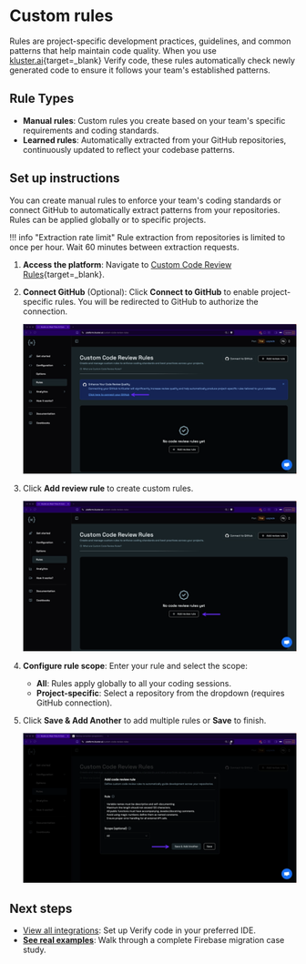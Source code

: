 # Custom rules

Rules are project-specific development practices, guidelines, and common patterns that help maintain code quality. When you use [kluster.ai](https://kluster.ai){target=_blank} Verify code, these rules automatically check newly generated code to ensure it follows your team's established patterns.

## Rule Types

- **Manual rules**: Custom rules you create based on your team's specific requirements and coding standards.
- **Learned rules**: Automatically extracted from your GitHub repositories, continuously updated to reflect your codebase patterns.

## Set up instructions

You can create manual rules to enforce your team's coding standards or connect GitHub to automatically extract patterns from your repositories. Rules can be applied globally or to specific projects.

!!! info "Extraction rate limit"
    Rule extraction from repositories is limited to once per hour. Wait 60 minutes between extraction requests.

1. **Access the platform**: Navigate to [Custom Code Review Rules](https://platform.kluster.ai/custom-code-review-rules){target=_blank}.

2. **Connect GitHub** (Optional): Click **Connect to GitHub** to enable project-specific rules. You will be redirected to GitHub to authorize the connection.

    ![Connect to GitHub](../../images/verify/code/configuration/rules/rules-1.webp)

3. Click **Add review rule** to create custom rules.

    ![Add review rule button](../../images/verify/code/configuration/rules/rules-2.webp)

4. **Configure rule scope**: Enter your rule and select the scope:
    - **All**: Rules apply globally to all your coding sessions.
    - **Project-specific**: Select a repository from the dropdown (requires GitHub connection).

5. Click **Save & Add Another** to add multiple rules or **Save** to finish.

    ![Add code review rule dialog](../../images/verify/code/configuration/rules/rules-3.webp)

## Next steps

- [View all integrations](/verify/integrations/): Set up Verify code in your preferred IDE.
- **[See real examples](/verify/examples/cursor-firebase-nextjs/)**: Walk through a complete Firebase migration case study.